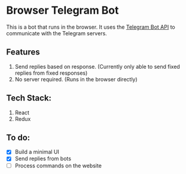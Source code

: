 # Browser Telegram Bot

This is a bot that runs in the browser. It uses the [Telegram Bot API](https://core.telegram.org/bots/api) to communicate with the Telegram servers.

## Features

1. Send replies based on response. (Currently only able to send fixed replies from fixed responses)
2. No server required. (Runs in the browser directly)

## Tech Stack:

1. React
2. Redux

## To do:

- [x] Build a minimal UI
- [x] Send replies from bots
- [ ] Process commands on the website
